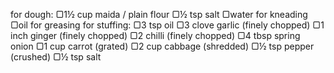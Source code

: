 for dough:
▢1½ cup maida / plain flour
▢½ tsp salt
▢water for kneading
▢oil for greasing
for stuffing:
▢3 tsp oil
▢3 clove garlic (finely chopped)
▢1 inch ginger (finely chopped)
▢2 chilli (finely chopped)
▢4 tbsp spring onion
▢1 cup carrot (grated)
▢2 cup cabbage (shredded)
▢½ tsp pepper (crushed)
▢½ tsp salt

